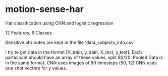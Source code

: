 # motion-sense-har
Har classification using CNN and logistic regression


12 Features, 6 Classes

Sensitive attributes are kept in the file 'data_subjects_info.csv'

I try to get data in the format [X_train, y_train, X_test, y_test]. Each participant should have an array of these values, split 80/20.
Pooled Data is in the same format.
CNN uses images of 50 timesteps (50, 12)
CNN uses one shot vectors for y values.

